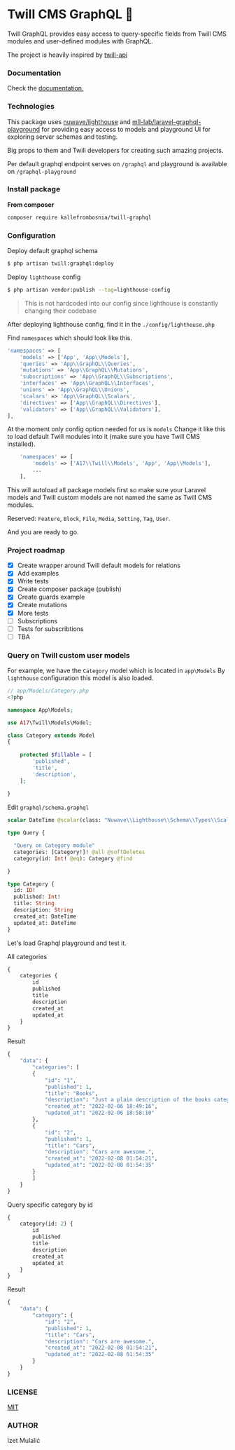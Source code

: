 # Twill CMS GraphQL :telescope:

Twill GraphQL provides easy access to query-specific fields from Twill CMS modules and user-defined modules with GraphQL.

The project is heavily inspired by [twill-api](https://github.com/area17/twill-api)


### Documentation

Check the [documentation.](https://github.com/kallefrombosnia/twill-graphql/tree/master/docs)

### Technologies 

This package uses [nuwave/lighthouse](https://github.com/nuwave/lighthouse) and [mll-lab/laravel-graphql-playground](https://github.com/mll-lab/laravel-graphql-playground) for providing easy access to models and playground UI for exploring server schemas and testing.

Big props to them and Twill developers for creating such amazing projects.

Per default graphql endpoint serves on `/graphql` and playground is available on `/graphql-playground`

### Install package

**From composer**

```sh
composer require kallefrombosnia/twill-graphql
```


### Configuration  

Deploy default graphql schema
```sh
$ php artisan twill:graphql:deploy
```

Deploy `lighthouse` config
```sh
$ php artisan vendor:publish --tag=lighthouse-config
```

> This is not hardcoded into our config since lighthouse is constantly changing their codebase

After deploying lighthouse config, find it in the `./config/lighthouse.php`

Find `namespaces` which should look like this.

```php
'namespaces' => [
    'models' => ['App', 'App\\Models'],
    'queries' => 'App\\GraphQL\\Queries',
    'mutations' => 'App\\GraphQL\\Mutations',
    'subscriptions' => 'App\\GraphQL\\Subscriptions',
    'interfaces' => 'App\\GraphQL\\Interfaces',
    'unions' => 'App\\GraphQL\\Unions',
    'scalars' => 'App\\GraphQL\\Scalars',
    'directives' => ['App\\GraphQL\\Directives'],
    'validators' => ['App\\GraphQL\\Validators'],
],
```

At the moment only config option needed for us is `models`
Change it like this to load default Twill modules into it (make sure you have Twill CMS installed).

```php
    'namespaces' => [
        'models' => ['A17\\Twill\\Models', 'App', 'App\\Models'],
        ...
    ],
```

This will autoload all package models first so make sure your Laravel models and Twill custom models are not named the same as Twill CMS modules.  

Reserved: `Feature`, `Block`, `File`, `Media`, `Setting`, `Tag`, `User`.  

And you are ready to go.

### Project roadmap

- [x] Create wrapper around Twill default models for relations
- [x] Add examples
- [x] Write tests
- [x] Create composer package (publish)
- [x] Create guards example
- [x] Create mutations
- [x] More tests
- [ ] Subscriptions
- [ ] Tests for subscribtions
- [ ] TBA

### Query on Twill custom user models 

For example, we have the `Category` model which is located in `app\Models`
By `lighthouse` configuration this model is also loaded.

```php
// app/Models/Category.php
<?php

namespace App\Models;

use A17\Twill\Models\Model;

class Category extends Model 
{
  
    protected $fillable = [
        'published',
        'title',
        'description',
    ];
    
}

```

Edit `graphql/schema.graphql`

```graphql
scalar DateTime @scalar(class: "Nuwave\\Lighthouse\\Schema\\Types\\Scalars\\DateTime")  

type Query {

  "Query on Category module"
  categories: [Category!]! @all @softDeletes
  category(id: Int! @eq): Category @find

} 

type Category {
  id: ID!
  published: Int!
  title: String
  description: String
  created_at: DateTime
  updated_at: DateTime
}

```

Let's load Graphql playground and test it.

All categories  

```graphql
{
    categories {
        id
        published
        title
        description
        created_at
        updated_at
    }
}
```

Result

```graphql
{
    "data": {
        "categories": [
        {
            "id": "1",
            "published": 1,
            "title": "Books",
            "description": "Just a plain description of the books category",
            "created_at": "2022-02-06 18:49:16",
            "updated_at": "2022-02-06 18:58:10"
        },
        {
            "id": "2",
            "published": 1,
            "title": "Cars",
            "description": "Cars are awesome.",
            "created_at": "2022-02-08 01:54:21",
            "updated_at": "2022-02-08 01:54:35"
        }
        ]
    }
}
```

Query specific category by id

```graphql
{
    category(id: 2) {
        id
        published
        title
        description
        created_at
        updated_at
    }
}
```

Result

```graphql
{
    "data": {
        "category": {
            "id": "2",
            "published": 1,
            "title": "Cars",
            "description": "Cars are awesome.",
            "created_at": "2022-02-08 01:54:21",
            "updated_at": "2022-02-08 01:54:35"
        }
    }
}
```

### LICENSE
[MIT](https://github.com/kallefrombosnia/twill-graphql/blob/master/LICENSE.md) 

### AUTHOR
Izet Mulalić

    